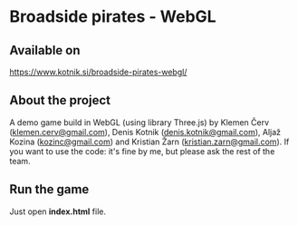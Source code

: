 
# Broadside pirates - WebGL

## Available on 
https://www.kotnik.si/broadside-pirates-webgl/

## About the project  
A demo game build in WebGL (using library Three.js) by Klemen Červ (klemen.cerv@gmail.com), Denis Kotnik (denis.kotnik@gmail.com), Aljaž Kozina (kozinc@gmail.com) and Kristian Žarn (kristian.zarn@gmail.com). If you want to use the code: it's fine by me, but please ask the rest of the team.

## Run the game
Just open **index.html** file.
